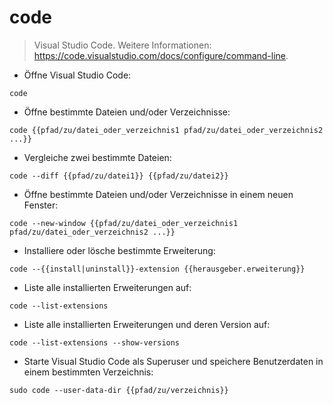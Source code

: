 # code

> Visual Studio Code.
> Weitere Informationen: <https://code.visualstudio.com/docs/configure/command-line>.

- Öffne Visual Studio Code:

`code`

- Öffne bestimmte Dateien und/oder Verzeichnisse:

`code {{pfad/zu/datei_oder_verzeichnis1 pfad/zu/datei_oder_verzeichnis2 ...}}`

- Vergleiche zwei bestimmte Dateien:

`code --diff {{pfad/zu/datei1}} {{pfad/zu/datei2}}`

- Öffne bestimmte Dateien und/oder Verzeichnisse in einem neuen Fenster:

`code --new-window {{pfad/zu/datei_oder_verzeichnis1 pfad/zu/datei_oder_verzeichnis2 ...}}`

- Installiere oder lösche bestimmte Erweiterung:

`code --{{install|uninstall}}-extension {{herausgeber.erweiterung}}`

- Liste alle installierten Erweiterungen auf:

`code --list-extensions`

- Liste alle installierten Erweiterungen und deren Version auf:

`code --list-extensions --show-versions`

- Starte Visual Studio Code als Superuser und speichere Benutzerdaten in einem bestimmten Verzeichnis:

`sudo code --user-data-dir {{pfad/zu/verzeichnis}}`
